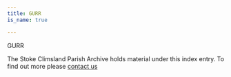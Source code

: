 ```yaml
---
title: GURR
is_name: true

---
```


GURR


The Stoke Climsland Parish Archive holds material under this index entry. To find out more please [contact us](/contact/)
